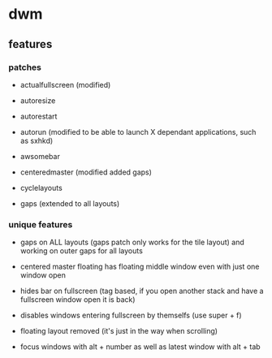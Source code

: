 # dwm

## features

### patches

* actualfullscreen (modified)

* autoresize

* autorestart

* autorun (modified to be able to launch X dependant applications, such as sxhkd)

* awsomebar

* centeredmaster (modified added gaps)

* cyclelayouts

* gaps (extended to all layouts)

### unique features

* gaps on ALL layouts (gaps patch only works for the tile layout) and working on outer gaps for all layouts

* centered master floating has floating middle window even with just one window open

* hides bar on fullscreen (tag based, if you open another stack and have a fullscreen window open it is back)

* disables windows entering fullscreen by themselfs (use super + f)

* floating layout removed (it's just in the way when scrolling)

* focus windows with alt + number as well as latest window with alt + tab
